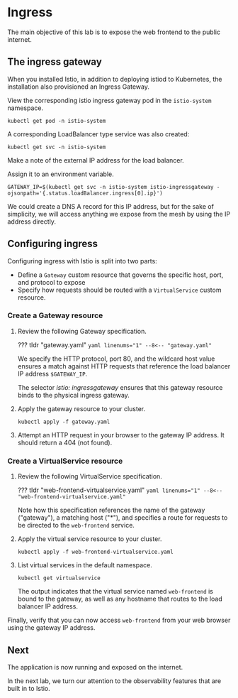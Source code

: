 # Ingress

The main objective of this lab is to expose the web frontend to the public internet.

## The ingress gateway

When you installed Istio, in addition to deploying istiod to Kubernetes, the installation also provisioned an Ingress Gateway.

View the corresponding istio ingress gateway pod in the `istio-system` namespace.

```shell
kubectl get pod -n istio-system
```

A corresponding LoadBalancer type service was also created:

```shell
kubectl get svc -n istio-system
```

Make a note of the external IP address for the load balancer.

Assign it to an environment variable.

```shell
GATEWAY_IP=$(kubectl get svc -n istio-system istio-ingressgateway -ojsonpath='{.status.loadBalancer.ingress[0].ip}')
```

We could create a DNS A record for this IP address, but for the sake of simplicity, we will access anything we expose from the mesh by using the IP address directly.

## Configuring ingress

Configuring ingress with Istio is split into two parts:

- Define a `Gateway` custom resource that governs the specific host, port, and protocol to expose
- Specify how requests should be routed with a `VirtualService` custom resource.

### Create a Gateway resource

1. Review the following Gateway specification.

    ??? tldr "gateway.yaml"
        ```yaml linenums="1"
        --8<-- "gateway.yaml"
        ```

    We specify the HTTP protocol, port 80, and the wildcard host value ensures a match against HTTP requests that reference the load balancer IP address `$GATEWAY_IP`.

    The selector _istio: ingressgateway_ ensures that this gateway resource binds to the physical ingress gateway.

1. Apply the gateway resource to your cluster.

    ```shell
    kubectl apply -f gateway.yaml
    ```

1. Attempt an HTTP request in your browser to the gateway IP address.  It should return a 404 (not found).

### Create a VirtualService resource

1. Review the following VirtualService specification.

    ??? tldr "web-frontend-virtualservice.yaml"
        ```yaml linenums="1"
        --8<-- "web-frontend-virtualservice.yaml"
        ```

    Note how this specification references the name of the gateway ("gateway"), a matching host ("*"), and specifies a route for requests to be directed to the `web-frontend` service.

1. Apply the virtual service resource to your cluster.

    ```shell
    kubectl apply -f web-frontend-virtualservice.yaml
    ```

1. List virtual services in the default namespace.

    ```shell
    kubectl get virtualservice
    ```

    The output indicates that the virtual service named `web-frontend` is bound to the gateway, as well as any hostname that routes to the load balancer IP address.

Finally, verify that you can now access `web-frontend` from your web browser using the gateway IP address.

## Next

The application is now running and exposed on the internet.

In the next lab, we turn our attention to the observability features that are built in to Istio.
